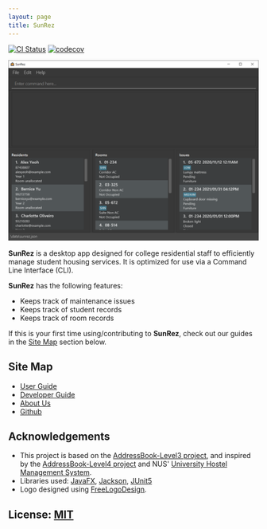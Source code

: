 ```yaml
---
layout: page
title: SunRez
---
```


[![CI Status](https://github.com/AY2021S2-CS2103-T14-1/tp/workflows/Java%20CI/badge.svg)](https://github.com/AY2021S2-CS2103-T14-1/tp/actions)
[![codecov](https://codecov.io/gh/AY2021S2-CS2103-T14-1/tp/branch/master/graph/badge.svg)](https://codecov.io/gh/AY2021S2-CS2103-T14-1/tp)

![Ui](images/Ui.png)

**SunRez** is a desktop app designed for college residential staff to efficiently manage student housing services. It is optimized for use via a Command Line Interface (CLI). 

**SunRez** has the following features:
* Keeps track of maintenance issues
* Keeps track of student records
* Keeps track of room records

If this is your first time using/contributing to **SunRez**, check out our guides in the [Site Map](#site-map) section below.

## Site Map

* [User Guide](UserGuide.md)
* [Developer Guide](DeveloperGuide.md)
* [About Us](AboutUs.md)
* [Github](https://github.com/AY2021S2-CS2103-T14-1/tp)

## Acknowledgements

* This project is based on the [AddressBook-Level3 project](https://se-education.org/addressbook-level3/), 
  and inspired by the [AddressBook-Level4 project](https://se-education.org/addressbook-level4/) and NUS' [University Hostel Management System](https://uhms.nus.edu.sg/).
* Libraries used: [JavaFX](https://openjfx.io/), [Jackson](https://github.com/FasterXML/jackson), [JUnit5](https://github.com/junit-team/junit5)
* Logo designed using [FreeLogoDesign](https://www.freelogodesign.org/).

## License: [MIT](https://github.com/AY2021S2-CS2103-T14-1/tp/blob/master/LICENSE)
